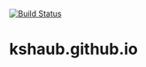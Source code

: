[![Build Status](https://dev.azure.com/kshaub-projects/kshaub.github.io/_apis/build/status/kshaub.kshaub.github.io%20(1)?branchName=master)](https://dev.azure.com/kshaub-projects/kshaub.github.io/_build/latest?definitionId=32&branchName=master)
# kshaub.github.io
